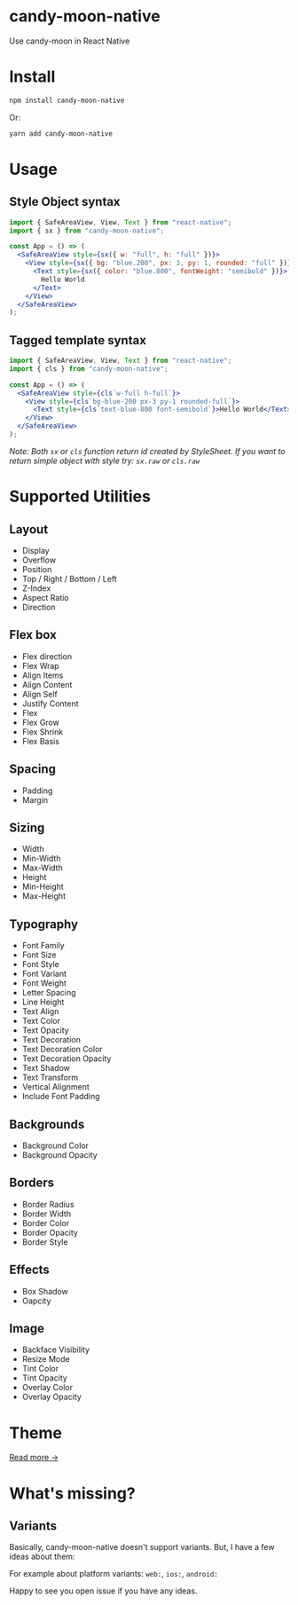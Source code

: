 # candy-moon-native

Use candy-moon in React Native

# Install

```sh
npm install candy-moon-native
```

Or:

```sh
yarn add candy-moon-native
```

# Usage

## Style Object syntax

```jsx
import { SafeAreaView, View, Text } from "react-native";
import { sx } from "candy-moon-native";

const App = () => (
  <SafeAreaView style={sx({ w: "full", h: "full" })}>
    <View style={sx({ bg: "blue.200", px: 3, py: 1, rounded: "full" })}>
      <Text style={sx({ color: "blue.800", fontWeight: "semibold" })}>
        Hello World
      </Text>
    </View>
  </SafeAreaView>
);
```

## Tagged template syntax

```jsx
import { SafeAreaView, View, Text } from "react-native";
import { cls } from "candy-moon-native";

const App = () => (
  <SafeAreaView style={cls`w-full h-full`}>
    <View style={cls`bg-blue-200 px-3 py-1 rounded-full`}>
      <Text style={cls`text-blue-800 font-semibold`}>Hello World</Text>
    </View>
  </SafeAreaView>
);
```

_Note: Both `sx` or `cls` function return id created by StyleSheet. If you want to return simple object with style try: `sx.raw` or `cls.raw`_

# Supported Utilities

## Layout

- Display
- Overflow
- Position
- Top / Right / Bottom / Left
- Z-Index
- Aspect Ratio
- Direction

## Flex box

- Flex direction
- Flex Wrap
- Align Items
- Align Content
- Align Self
- Justify Content
- Flex
- Flex Grow
- Flex Shrink
- Flex Basis

## Spacing

- Padding
- Margin

## Sizing

- Width
- Min-Width
- Max-Width
- Height
- Min-Height
- Max-Height

## Typography

- Font Family
- Font Size
- Font Style
- Font Variant
- Font Weight
- Letter Spacing
- Line Height
- Text Align
- Text Color
- Text Opacity
- Text Decoration
- Text Decoration Color
- Text Decoration Opacity
- Text Shadow
- Text Transform
- Vertical Alignment
- Include Font Padding

## Backgrounds

- Background Color
- Background Opacity

## Borders

- Border Radius
- Border Width
- Border Color
- Border Opacity
- Border Style

## Effects

- Box Shadow
- Oapcity

## Image

- Backface Visibility
- Resize Mode
- Tint Color
- Tint Opacity
- Overlay Color
- Overlay Opacity

# Theme

[Read more →](/docs/moon-native/theme.md)

# What's missing?

## Variants

Basically, candy-moon-native doesn't support variants. But, I have a few ideas about them:

For example about platform variants: `web:`, `ios:`, `android:`

Happy to see you open issue if you have any ideas.
